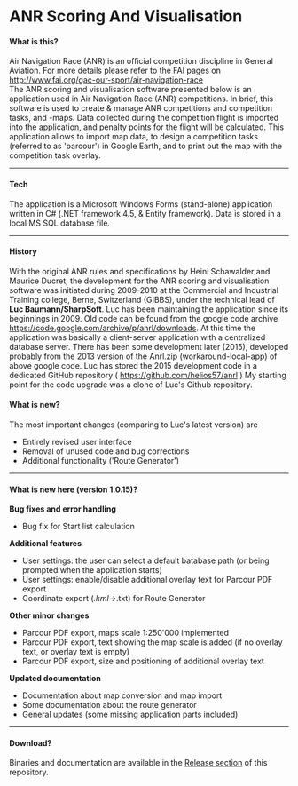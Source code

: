 # ANR Scoring And Visualisation
#### What is this?
Air Navigation Race (ANR) is an official competition discipline in General Aviation. 
For more details please refer to the FAI pages on http://www.fai.org/gac-our-sport/air-navigation-race  
The ANR scoring and visualisation software presented below is an application used in Air Navigation Race (ANR) competitions.
In brief, this software is used to create & manage ANR competitions and competition tasks, and -maps. 
Data collected during the competition flight is imported into the application, and penalty points for the flight will be calculated. 
This application allows to import map data, to design a competition tasks (referred to as 'parcour') in Google Earth, 
and to print out the map with the competition task overlay.

---
#### Tech
The application is a Microsoft Windows Forms (stand-alone) application written in C# (.NET framework 4.5, & Entity framework). 
Data is stored in a local MS SQL database file.

---
#### History
With the original ANR rules and specifications by Heini Schawalder and Maurice Ducret, the development for the ANR scoring and visualisation 
software was initiated during 2009-2010 at the Commercial and Industrial Training college, Berne, Switzerland (GIBBS), 
under the technical lead of **Luc Baumann/SharpSoft**. Luc has been maintaining the application since its beginnings in 2009.
Old code can be found from the google code archive https://code.google.com/archive/p/anrl/downloads. 
At this time the application was basically a client-server application with a centralized database server.
There has been some development later (2015), developed probably from the 2013 version of the Anrl.zip (workaround-local-app) of above google code. 
Luc has stored the 2015 development code in a dedicated GitHub repository ( https://github.com/helios57/anrl )
My starting point for the code upgrade was a clone of Luc's Github repository.

#### What is new?
The most important changes (comparing to Luc's latest version) are

* Entirely revised user interface
* Removal of unused code and bug corrections
* Additional functionality ('Route Generator')

--- 
#### What is new here (version 1.0.15)?


**Bug fixes and error handling** 
* Bug fix for Start list calculation

**Additional features** 
* User settings: the user can select a default batabase path (or being prompted when the application starts)
* User settings: enable/disable additional overlay text for Parcour PDF export
* Coordinate export (*.kml->*.txt) for Route Generator

**Other minor changes**
* Parcour PDF export, maps scale 1:250'000 implemented
* Parcour PDF export, text showing the map scale is added (if no overlay text, or overlay text is empty)
* Parcour PDF export, size and positioning of additional overlay text 

**Updated documentation** 
* Documentation about map conversion and map import
* Some documentation about the route generator
* General updates (some missing application parts included)

---
#### Download?
Binaries and documentation are available in the [Release section](../../releases) of this repository.